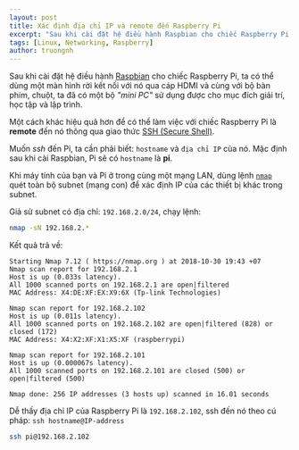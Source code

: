 ```yaml
---
layout: post
title: Xác định địa chỉ IP và remote đến Raspberry Pi
excerpt: "Sau khi cài đặt hệ điều hành Raspbian cho chiếc Raspberry Pi, ta có thể dùng một màn hình rời kết nối với nó qua cáp HDMI và cùng với bộ bàn phím, chuột, ta đã có một bộ mini PC sử dụng được cho mục đích giải trí, học tập và lập trình. Một cách khác hiệu quả hơn để có thể làm việc với chiếc Raspberry Pi là remote đến nó thông qua giao thức SSH."
tags: [Linux, Networking, Raspberry]
author: truongnh
---
```


Sau khi cài đặt hệ điều hành [Raspbian](https://www.raspberrypi.org/downloads/raspbian/) cho chiếc Raspberry Pi, ta có thể dùng một màn hình rời kết nối với nó qua cáp HDMI và cùng với bộ bàn phím, chuột, ta đã có một bộ *"mini PC"* sử dụng được cho mục đích giải trí, học tập và lập trình.  

Một cách khác hiệu quả hơn để có thể làm việc với chiếc Raspberry Pi là **remote** đến nó thông qua giao thức [SSH (Secure Shell)](https://en.wikipedia.org/wiki/Secure_Shell).    

Muốn *ssh* đến Pi, ta cần phải biết: `hostname` và `địa chỉ IP` của nó. Mặc định sau khi cài Raspbian, Pi sẽ có `hostname` là **pi**.

Khi máy tính của bạn và Pi ở trong cùng một mạng LAN, dùng lệnh [`nmap`](https://nmap.org) quét toàn bộ subnet (mạng con) để xác định IP của các thiết bị khác trong subnet.  

Giả sử subnet có địa chỉ: `192.168.2.0/24`, chạy lệnh:
```sh
nmap -sN 192.168.2.*
```
Kết quả trả về:
```
Starting Nmap 7.12 ( https://nmap.org ) at 2018-10-30 19:43 +07
Nmap scan report for 192.168.2.1
Host is up (0.033s latency).
All 1000 scanned ports on 192.168.2.1 are open|filtered
MAC Address: X4:DE:XF:EX:X9:6X (Tp-link Technologies)

Nmap scan report for 192.168.2.102
Host is up (0.011s latency).
All 1000 scanned ports on 192.168.2.102 are open|filtered (828) or closed (172)
MAC Address: X4:X2:XF:X1:X5:XF (raspberrypi)

Nmap scan report for 192.168.2.101
Host is up (0.000067s latency).
All 1000 scanned ports on 192.168.2.101 are closed (500) or open|filtered (500)

Nmap done: 256 IP addresses (3 hosts up) scanned in 16.01 seconds
```
Dễ thấy địa chỉ IP của Raspberry Pi là `192.168.2.102`, ssh đến nó theo cú pháp: `ssh hostname@IP-address`

```sh
ssh pi@192.168.2.102
```
